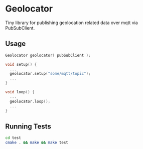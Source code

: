 # Geolocator

Tiny library for publishing geolocation related data over mqtt via PubSubClient.

## Usage

```c++
Geolocator geolocator( pubSubClient );

void setup() {
  ...
  geolocator.setup("some/mqtt/topic");
  ...
}

void loop() {
  ...
  geolocator.loop();
  ...
}
```

## Running Tests

```bash
cd test
cmake . && make && make test
```
